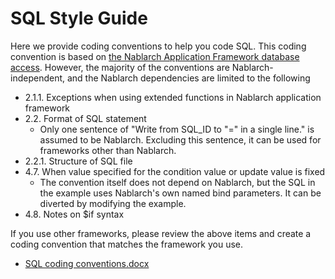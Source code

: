 # SQL Style Guide

Here we provide coding conventions to help you code SQL.
This coding convention is based on [the Nablarch Application Framework database access](https://nablarch.github.io/docs/LATEST/doc/en/application_framework/application_framework/libraries/database_management.html).
However, the majority of the conventions are Nablarch-independent, and the Nablarch dependencies are limited to the following

- 2.1.1. Exceptions when using extended functions in Nablarch application framework
- 2.2. Format of SQL statement
    - Only one sentence of  "Write from SQL_ID to "=" in a single line." is assumed to be Nablarch. Excluding this sentence, it can be used for frameworks other than Nablarch.
- 2.2.1. Structure of SQL file
- 4.7. When value specified for the condition value or update value is fixed
    - The convention itself does not depend on Nablarch, but the SQL in the example uses Nablarch's own named bind parameters. It can be diverted by modifying the example.
- 4.8. Notes on $if syntax

If you use other frameworks, please review the above items and create a coding convention that matches the framework you use.

- [SQL coding conventions.docx](./SQL_Coding_Conventions.docx?raw=true)
